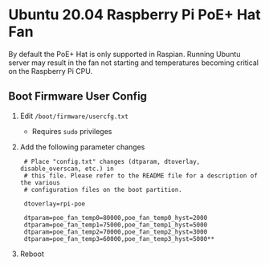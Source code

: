 # Ubuntu 20.04 Raspberry Pi PoE+ Hat Fan

By default the PoE+ Hat is only supported in Raspian.  Running Ubuntu server may result in the fan not starting and temperatures becoming critical on the Raspberry Pi CPU.

## Boot Firmware User Config

1. Edit `/boot/firmware/usercfg.txt`
    - Requires `sudo` privileges

1. Add the following parameter changes

        # Place "config.txt" changes (dtparam, dtoverlay, disable_overscan, etc.) in
        # this file. Please refer to the README file for a description of the various
        # configuration files on the boot partition.
        
        dtoverlay=rpi-poe
        
        dtparam=poe_fan_temp0=80000,poe_fan_temp0_hyst=2000
        dtparam=poe_fan_temp1=75000,poe_fan_temp1_hyst=5000
        dtparam=poe_fan_temp2=70000,poe_fan_temp2_hyst=3000
        dtparam=poe_fan_temp3=60000,poe_fan_temp3_hyst=5000**

1. Reboot
